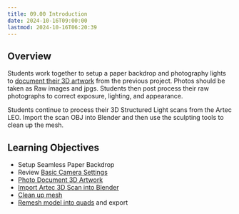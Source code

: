 ```yaml
---
title: 09.00 Introduction
date: 2024-10-16T09:00:00
lastmod: 2024-10-16T06:20:39
---
```


## Overview

Students work together to setup a paper backdrop and photography lights to [document their 3D artwork](./09-05-how-to-document-3d-artwork.md) from the previous project. Photos should be taken as Raw images and jpgs. Students then post process their raw photographs to correct exposure, lighting, and appearance.

Students continue to process their 3D Structured Light scans from the Artec LEO. Import the scan OBJ into Blender and then use the sculpting tools to clean up the mesh.

## Learning Objectives

- Setup Seamless Paper Backdrop
- Review [Basic Camera Settings](./09-04-basic-camera-settings.md)
- [Photo Document 3D Artwork](./09-05-how-to-document-3d-artwork.md)
- [Import Artec 3D Scan into Blender](./09-01-import-artec-leo-scan-to-blender.md)
- [Clean up mesh](./09-02-clean-up-3d-scan-imported-mesh-in-blender.md)
- [Remesh model into quads](./09-03-voxel-remesh-3d-scan-to-quads-blender.md) and export
